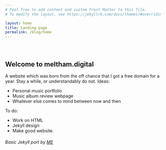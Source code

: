 ```yaml
---
# Feel free to add content and custom Front Matter to this file.
# To modify the layout, see https://jekyllrb.com/docs/themes/#overriding-theme-defaults

layout: home
title: Landing page
permalink: /blog/home
---
```

<marquee width="100%" direction="left" height ="25px">This is a marquee, cool huh? I'm learning HTML as I go along with this.</marquee>

## Welcome to meltham.digital
A website which was born from the off chance that I got a free domain for a year. Stay a while, or understandably do not.
Ideas:
* Personal music portfolio
* Music album review webpage
* Whatever else comes to mind between now and then


To do:

* Work on HTML
* Jekyll design
* Make good website.



###### Basic Jekyll port by [ME](https://github.com/meltham44)




